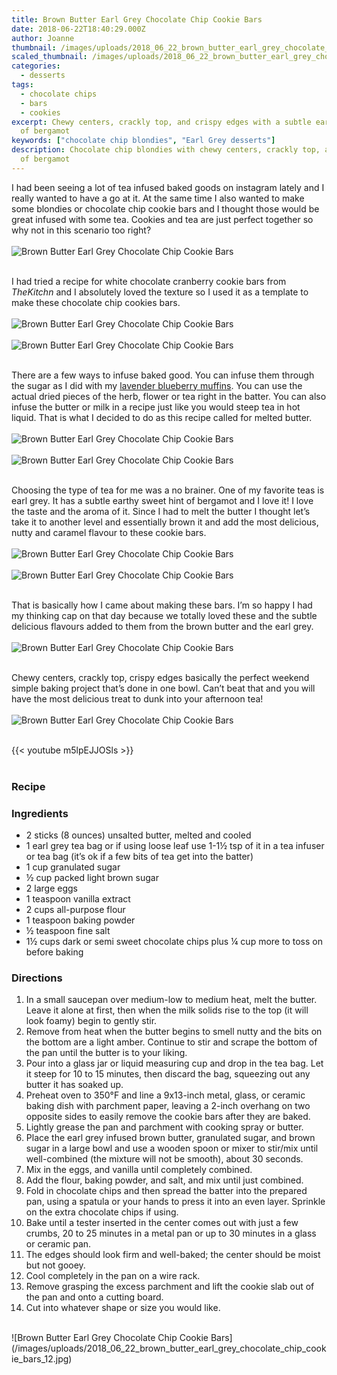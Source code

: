 ```yaml
---
title: Brown Butter Earl Grey Chocolate Chip Cookie Bars
date: 2018-06-22T18:40:29.000Z
author: Joanne
thumbnail: /images/uploads/2018_06_22_brown_butter_earl_grey_chocolate_chip_cookie_bars_1.jpg
scaled_thumbnail: /images/uploads/2018_06_22_brown_butter_earl_grey_chocolate_chip_cookie_bars_0.jpg
categories:
  - desserts
tags:
  - chocolate chips
  - bars
  - cookies
excerpt: Chewy centers, crackly top, and crispy edges with a subtle earthy sweet hint
  of bergamot
keywords: ["chocolate chip blondies", "Earl Grey desserts"]
description: Chocolate chip blondies with chewy centers, crackly top, and crispy edges with a subtle earthy sweet hint
  of bergamot
---
```


I had been seeing a lot of tea infused baked goods on instagram lately and I really wanted to have a go at it. At the same time I also wanted to make some blondies or chocolate chip cookie bars and I thought those would be great infused with some tea. Cookies and tea are just perfect together so why not in this scenario too right?
</br>
</br>
![Brown Butter Earl Grey Chocolate Chip Cookie Bars](/images/uploads/2018_06_22_brown_butter_earl_grey_chocolate_chip_cookie_bars_2.jpg)
</br>
</br>

I had tried a recipe for white chocolate cranberry cookie bars from _TheKitchn_ and I absolutely loved the texture so I used it as a template to make these chocolate chip cookies bars.
</br>
</br>
![Brown Butter Earl Grey Chocolate Chip Cookie Bars](/images/uploads/2018_06_22_brown_butter_earl_grey_chocolate_chip_cookie_bars_3.jpg)
</br>
</br>
![Brown Butter Earl Grey Chocolate Chip Cookie Bars](/images/uploads/2018_06_22_brown_butter_earl_grey_chocolate_chip_cookie_bars_4.jpg)
</br>
</br>

There are a few ways to infuse baked good. You can infuse them through the sugar as I did with my [lavender blueberry muffins](https://www.oliveandmango.com/blueberry-lavender-muffins/). You can use the actual dried pieces of the herb, flower or tea right in the batter. You can also infuse the butter or milk in a recipe just like you would steep tea in hot liquid. That is what I decided to do as this recipe called for melted butter.
</br>
</br>
![Brown Butter Earl Grey Chocolate Chip Cookie Bars](/images/uploads/2018_06_22_brown_butter_earl_grey_chocolate_chip_cookie_bars_5.jpg)
</br>
</br>
![Brown Butter Earl Grey Chocolate Chip Cookie Bars](/images/uploads/2018_06_22_brown_butter_earl_grey_chocolate_chip_cookie_bars_6.jpg)
</br>
</br>

Choosing the type of tea for me was a no brainer. One of my favorite teas is earl grey. It has a subtle earthy sweet hint of bergamot and I love it! I love the taste and the aroma of it. Since I had to melt the butter I thought let’s take it to another level and essentially brown it and add the most delicious, nutty and caramel flavour to these cookie bars.
</br>
</br>
![Brown Butter Earl Grey Chocolate Chip Cookie Bars](/images/uploads/2018_06_22_brown_butter_earl_grey_chocolate_chip_cookie_bars_7.jpg)
</br>
</br>
![Brown Butter Earl Grey Chocolate Chip Cookie Bars](/images/uploads/2018_06_22_brown_butter_earl_grey_chocolate_chip_cookie_bars_8.jpg)
</br>
</br>

That is basically how I came about making these bars. I’m so happy I had my thinking cap on that day because we totally loved these and the subtle delicious flavours added to them from the brown butter and the earl grey.
</br>
</br>
![Brown Butter Earl Grey Chocolate Chip Cookie Bars](/images/uploads/2018_06_22_brown_butter_earl_grey_chocolate_chip_cookie_bars_9.jpg)
</br>
</br>

Chewy centers, crackly top, crispy edges basically the perfect weekend simple baking project that’s done in one bowl. Can’t beat that and you will have the most delicious treat to dunk into your afternoon tea!
</br>
</br>
![Brown Butter Earl Grey Chocolate Chip Cookie Bars](/images/uploads/2018_06_22_brown_butter_earl_grey_chocolate_chip_cookie_bars_10.jpg)
</br>
</br>

{{< youtube m5lpEJJOSls >}}
</br>
</br>

### Recipe

### Ingredients

* 2 sticks (8 ounces) unsalted butter, melted and cooled
* 1 earl grey tea bag or if using loose leaf use 1-1&frac12; tsp of it in a tea infuser or tea bag (it’s ok if a few bits of tea get into the batter)
* 1 cup granulated sugar
* &frac12; cup packed light brown sugar
* 2 large eggs
* 1 teaspoon vanilla extract
* 2 cups all-purpose flour
* 1 teaspoon baking powder
* &frac12; teaspoon fine salt
* 1&frac12; cups dark or semi sweet chocolate chips plus &frac14; cup more to toss on before baking

### Directions

1. In a small saucepan over medium-low to medium heat, melt the butter. Leave it alone at first, then when the milk solids rise to the top (it will look foamy) begin to gently stir. 
2. Remove from heat when the butter begins to smell nutty and the bits on the bottom are a light amber. Continue to stir and scrape the bottom of the pan until the butter is to your liking. 
3. Pour into a glass jar or liquid measuring cup and drop in the tea bag. Let it steep for 10 to 15 minutes, then discard the bag, squeezing out any butter it has soaked up.
4. Preheat oven to 350°F and line a 9x13-inch metal, glass, or ceramic baking dish with parchment paper, leaving a 2-inch overhang on two opposite sides to easily remove the cookie bars after they are baked.
5. Lightly grease the pan and parchment with cooking spray or butter.
6. Place the earl grey infused brown butter, granulated sugar, and brown sugar in a large bowl and use a wooden spoon or mixer to stir/mix until well-combined (the mixture will not be smooth), about 30 seconds.
7. Mix in the eggs, and vanilla until completely combined.
8. Add the flour, baking powder, and salt, and mix until just combined.
9. Fold in chocolate chips and then spread the batter into the prepared pan, using a spatula or your hands to press it into an even layer. Sprinkle on the extra chocolate chips if using.
10. Bake until a tester inserted in the center comes out with just a few crumbs, 20 to 25 minutes in a metal pan or up to 30 minutes in a glass or ceramic pan.
11. The edges should look firm and well-baked; the center should be moist but not gooey. 
12. Cool completely in the pan on a wire rack. 
13. Remove grasping the excess parchment and lift the cookie slab out of the pan and onto a cutting board. 
14. Cut into whatever shape or size you would like.

</br>
![Brown Butter Earl Grey Chocolate Chip Cookie Bars](/images/uploads/2018_06_22_brown_butter_earl_grey_chocolate_chip_cookie_bars_12.jpg)

